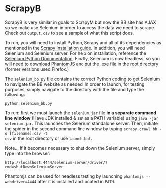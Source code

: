 ScrapyB
=======
ScrapyB is very similar in goals to ScrapyM but now the BB site has AJAX so we make use Selenium in order to access the data we need to scrape. Check out <code>output.csv</code> to see a sample of what this script does.

To run, you will need to install Python, Scrapy and all  of its dependencies as mentioned in the <a href="http://doc.scrapy.org/en/latest/intro/install.html#intro-install">Scrapy Installation guide</a>. In addition, you will need Selenium and Selenium server. For help on installation, reference the <a href="http://selenium-python.readthedocs.org/installation.html">Selenium Python Documentation</a>. Finally, Selenium is now headless, so you will need to download <a href="http://phantomjs.org/download.html">PhantomJS</a> and put the .exe file in the root directory (former versions used Firefox.)

The <code>selenium_bb.py</code> file contains the correct Python coding to get Selenium to navigate the BB website as needed. In order to launch, for testing purposes, simply navigate to the directory with the file and type the following:

<code>python selenium_bb.py</code>

To run: first we must launch the <code>selenium.jar</code> file <b>in a separate command line window</b> (Have JDK installed & set as a PATH variable) using <code>java -jar selenium.jar</code>. This launches the Selenium standalone server. Then, initiate the spider in the second command line window by typing <code>scrapy crawl bb -o [filename].csv -t csv</code> in the root directory or use <code>launch.bat</code>.

Note... If it becomes necessary to shut down the Selenium server, simply type into the browser:

<code>http://localhost:4444/selenium-server/driver/?cmd=shutDownSeleniumServer</code>

Phantomjs can be used for headless testing by launching <code>phantomjs --webdriver=4444</code> after it is installed and located in <code>PATH</code>.
